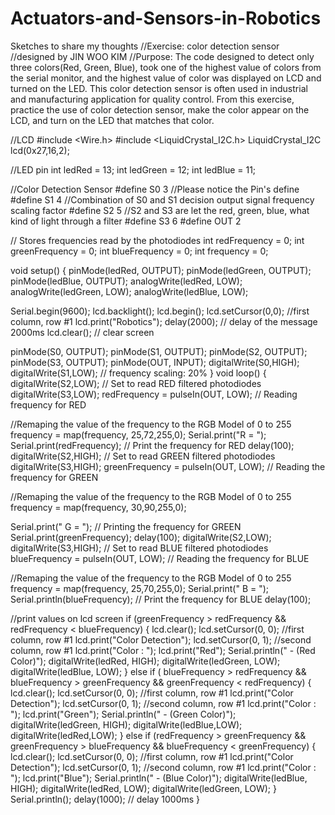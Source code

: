 # Actuators-and-Sensors-in-Robotics
Sketches to share my thoughts
//Exercise: color detection sensor
//designed by JIN WOO KIM
//Purpose: The code designed to detect only three colors(Red, Green, Blue), took one of the highest value of colors from the serial monitor, and the highest value of color was displayed on LCD and turned on the LED. This color detection sensor is often used in industrial and manufacturing application for quality control. From this exercise, practice the use  of color detection sensor, make the color appear on the LCD, and turn on the LED that matches that color.

//LCD
#include <Wire.h>
#include <LiquidCrystal_I2C.h>
LiquidCrystal_I2C lcd(0x27,16,2);

//LED pin
int ledRed = 13;
int ledGreen = 12;
int ledBlue = 11;

//Color Detection Sensor
#define S0 3 //Please notice the Pin's define
#define S1 4 //Combination of S0 and S1 decision output signal frequency scaling factor
#define S2 5 //S2 and S3 are let the red, green, blue, what kind of light through a filter
#define S3 6
#define OUT 2

// Stores frequencies read by the photodiodes
int redFrequency = 0;
int greenFrequency = 0;
int blueFrequency = 0;
int frequency = 0;

void setup() {
pinMode(ledRed, OUTPUT);
pinMode(ledGreen, OUTPUT);
pinMode(ledBlue, OUTPUT);
analogWrite(ledRed, LOW);
analogWrite(ledGreen, LOW);
analogWrite(ledBlue, LOW);

Serial.begin(9600);
lcd.backlight();
lcd.begin();
lcd.setCursor(0,0); //first column, row #1
lcd.print("Robotics");
delay(2000); // delay of the message 2000ms
lcd.clear(); // clear screen

pinMode(S0, OUTPUT);
pinMode(S1, OUTPUT);
pinMode(S2, OUTPUT);
pinMode(S3, OUTPUT);
pinMode(OUT, INPUT);
digitalWrite(S0,HIGH);
digitalWrite(S1,LOW); // frequency scaling: 20%
}
void loop() {
digitalWrite(S2,LOW); // Set to read RED filtered photodiodes
digitalWrite(S3,LOW);
redFrequency = pulseIn(OUT, LOW); // Reading frequency for RED

//Remaping the value of the frequency to the RGB Model of 0 to 255
frequency = map(frequency, 25,72,255,0);
Serial.print("R = "); 
Serial.print(redFrequency); // Print the frequency for RED
delay(100);
digitalWrite(S2,HIGH); // Set to read GREEN filtered photodiodes
digitalWrite(S3,HIGH);
greenFrequency = pulseIn(OUT, LOW); // Reading the frequency for GREEN

//Remaping the value of the frequency to the RGB Model of 0 to 255
frequency = map(frequency, 30,90,255,0);

Serial.print(" G = "); // Printing the frequency for GREEN
Serial.print(greenFrequency); 
delay(100);
digitalWrite(S2,LOW); digitalWrite(S3,HIGH); // Set to read BLUE filtered photodiodes
blueFrequency = pulseIn(OUT, LOW); // Reading the frequency for BLUE

//Remaping the value of the frequency to the RGB Model of 0 to 255
frequency = map(frequency, 25,70,255,0);
Serial.print(" B = "); 
Serial.println(blueFrequency); // Print the frequency for BLUE
delay(100);

//print values on lcd screen
    if (greenFrequency > redFrequency && redFrequency < blueFrequency)
    {
      lcd.clear();
      lcd.setCursor(0, 0); //first column, row #1
      lcd.print("Color Detection");
      lcd.setCursor(0, 1); //second column, row #1
      lcd.print("Color : ");
      lcd.print("Red");
      Serial.println(" - (Red Color)");
      digitalWrite(ledRed, HIGH);
      digitalWrite(ledGreen, LOW);
      digitalWrite(ledBlue, LOW);
    }
      else if ( blueFrequency > redFrequency && blueFrequency > greenFrequency && greenFrequency < redFrequency)
  {
    lcd.clear();
    lcd.setCursor(0, 0); //first column, row #1
    lcd.print("Color Detection");
    lcd.setCursor(0, 1); //second column, row #1
    lcd.print("Color : ");
    lcd.print("Green");
    Serial.println(" - (Green Color)");
    digitalWrite(ledGreen, HIGH);
    digitalWrite(ledBlue,LOW);
    digitalWrite(ledRed,LOW);
  }
    else if (redFrequency > greenFrequency && greenFrequency > blueFrequency && blueFrequency < greenFrequency)
    {
    lcd.clear();
    lcd.setCursor(0, 0); //first column, row #1
    lcd.print("Color Detection");
    lcd.setCursor(0, 1); //second column, row #1
    lcd.print("Color : ");
    lcd.print("Blue");
    Serial.println(" - (Blue Color)");
    digitalWrite(ledBlue, HIGH);
    digitalWrite(ledRed, LOW);
    digitalWrite(ledGreen, LOW);
  }
  Serial.println();
  delay(1000); // delay 1000ms
}
